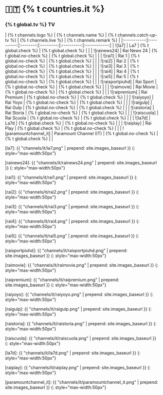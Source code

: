 # 🇮🇹 {% t countries.it %}

### {% t global.tv %} TV

<!-- Logo - Name - Replay? - Live TV? - Remark -->

| {% t channels.logo %} | {% t channels.name %} | {% t channels.catch-up-tv %} | {% t channels.live %} | {% t channels.remark %} |
|:-----------:|:----------:|:--------:|:---------:|:----------:|:------------:|
| ![la7] | La7 | {% t global.check %}  | {% t global.check %} | |
| ![rainews24] | Rai News 24 | {% t global.no-check %}  | {% t global.check %} | |
| ![rai1] | Rai 1 | {% t global.no-check %}  | {% t global.check %} | |
| ![rai2] | Rai 2 | {% t global.no-check %}  | {% t global.check %} | |
| ![rai3] | Rai 3 | {% t global.no-check %}  | {% t global.check %} | |
| ![rai4] | Rai 4 | {% t global.no-check %}  | {% t global.check %} | |
| ![rai5] | Rai 5 | {% t global.no-check %}  | {% t global.check %} | |
| ![raisportpiuhd] | Rai Sport | {% t global.no-check %}  | {% t global.check %} | |
| ![raimovie] | Rai Movie | {% t global.no-check %}  | {% t global.check %} | |
| ![raipremium] | Rai Premium | {% t global.no-check %}  | {% t global.check %} | |
| ![raiyoyo] | Rai Yoyo | {% t global.no-check %}  | {% t global.check %} | |
| ![raigulp] | Rai Gulp | {% t global.no-check %}  | {% t global.check %} | |
| ![raistoria] | Rai Storia | {% t global.no-check %}  | {% t global.check %} | |
| ![raiscuola] | Rai Scuola | {% t global.no-check %}  | {% t global.check %} | |
| ![la7d] | La7d | {% t global.check %}  | {% t global.no-check %} | |
| ![raiplay] | Rai Play | {% t global.check %}  | {% t global.no-check %} | |
| ![paramountchannel_it] | Paramount Channel (IT) | {% t global.no-check %}  | {% t global.check %} | |


[la7]: {{ "channels/it/la7.png" | prepend: site.images_baseurl }}
{: style="max-width:50px"}

[rainews24]: {{ "channels/it/rainews24.png" | prepend: site.images_baseurl }}
{: style="max-width:50px"}

[rai1]: {{ "channels/it/rai1.png" | prepend: site.images_baseurl }}
{: style="max-width:50px"}

[rai2]: {{ "channels/it/rai2.png" | prepend: site.images_baseurl }}
{: style="max-width:50px"}

[rai3]: {{ "channels/it/rai3.png" | prepend: site.images_baseurl }}
{: style="max-width:50px"}

[rai4]: {{ "channels/it/rai4.png" | prepend: site.images_baseurl }}
{: style="max-width:50px"}

[rai5]: {{ "channels/it/rai5.png" | prepend: site.images_baseurl }}
{: style="max-width:50px"}

[raisportpiuhd]: {{ "channels/it/raisportpiuhd.png" | prepend: site.images_baseurl }}
{: style="max-width:50px"}

[raimovie]: {{ "channels/it/raimovie.png" | prepend: site.images_baseurl }}
{: style="max-width:50px"}

[raipremium]: {{ "channels/it/raipremium.png" | prepend: site.images_baseurl }}
{: style="max-width:50px"}

[raiyoyo]: {{ "channels/it/raiyoyo.png" | prepend: site.images_baseurl }}
{: style="max-width:50px"}

[raigulp]: {{ "channels/it/raigulp.png" | prepend: site.images_baseurl }}
{: style="max-width:50px"}

[raistoria]: {{ "channels/it/raistoria.png" | prepend: site.images_baseurl }}
{: style="max-width:50px"}

[raiscuola]: {{ "channels/it/raiscuola.png" | prepend: site.images_baseurl }}
{: style="max-width:50px"}

[la7d]: {{ "channels/it/la7d.png" | prepend: site.images_baseurl }}
{: style="max-width:50px"}

[raiplay]: {{ "channels/it/raiplay.png" | prepend: site.images_baseurl }}
{: style="max-width:50px"}

[paramountchannel_it]: {{ "channels/it/paramountchannel_it.png" | prepend: site.images_baseurl }}
{: style="max-width:50px"}

